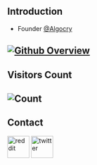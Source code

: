 ## Introduction
* Founder [@Algocry](https://github.com/organizations/algocry)

[![Github Overview](https://github-readme-stats.vercel.app/api?username=0x0is1&bg_color=30,e96443,904e95&title_color=fff&text_color=fff)](https://github.com/0x0is1) <br>
-

## Visitors Count
![Count](https://profile-counter.glitch.me/0x0is1/count.svg)
-
## Contact
<a href="https://reddit.com/u/0x0is1"><img src="https://cdn-icons-png.flaticon.com/512/1384/1384051.png" alt="reddit" length=50 width=50></img></a>
<a href="https://twitter.com/0x0is1"><img src="https://cdn-icons-png.flaticon.com/512/1384/1384049.png" alt="twitter" length=50 width=50></img></a>
